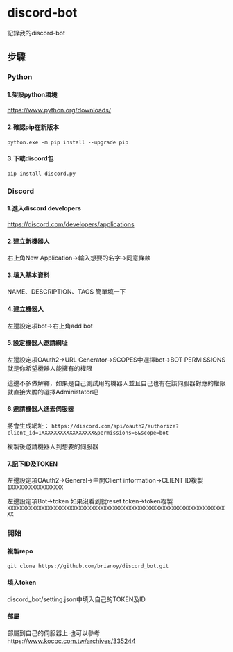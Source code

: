 # discord-bot
記錄我的discord-bot
## 步驟
### Python
#### 1.架設python環境
https://www.python.org/downloads/
#### 2.確認pip在新版本

```python.exe -m pip install --upgrade pip```

#### 3.下載discord包

```pip install discord.py```

### Discord
#### 1.進入discord developers
https://discord.com/developers/applications
#### 2.建立新機器人
右上角New Application->輸入想要的名字->同意條款
#### 3.填入基本資料
NAME、DESCRIPTION、TAGS 簡單填一下
#### 4.建立機器人
左邊設定項bot->右上角add bot
#### 5.設定機器人邀請網址
左邊設定項OAuth2->URL Generator->SCOPES中選擇bot->BOT PERMISSIONS就是你希望機器人能擁有的權限

這邊不多做解釋，如果是自己測試用的機器人並且自己也有在該伺服器對應的權限就直接大膽的選擇Administator吧

#### 6.邀請機器人進去伺服器
將會生成網址：
```https://discord.com/api/oauth2/authorize?client_id=1XXXXXXXXXXXXXXXXX&permissions=8&scope=bot```

複製後邀請機器人到想要的伺服器

#### 7.記下ID及TOKEN
左邊設定項OAuth2->General->中間Client information->CLIENT ID複製```1XXXXXXXXXXXXXXXXX```

左邊設定項Bot->token 如果沒看到就reset token->token複製
```XXXXXXXXXXXXXXXXXXXXXXXXXXXXXXXXXXXXXXXXXXXXXXXXXXXXXXXXXXXXXXXXXXXXXXXX```

### 開始
#### 複製repo
```git clone https://github.com/brianoy/discord_bot.git```
#### 填入token

discord_bot/setting.json中填入自己的TOKEN及ID

#### 部屬

部屬到自己的伺服器上
也可以參考https://www.kocpc.com.tw/archives/335244
